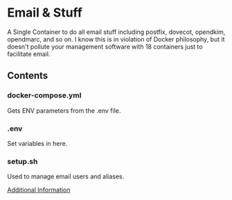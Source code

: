 # Email & Stuff
A Single Container to do all email stuff including postfix, dovecot, opendkim, opendmarc, and so on.  I know this is in violation of Docker philosophy, but it doesn't pollute your management software with 18 containers just to facilitate email.

## Contents

### docker-compose.yml
Gets ENV parameters from the .env file.

### .env
Set variables in here.

### setup.sh
Used to manage email users and aliases.


[Additional Information](https://github.com/tomav/docker-mailserver)